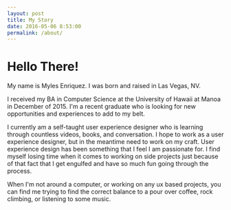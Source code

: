 ```yaml
---
layout: post
title: My Story
date: 2016-05-06 8:53:00
permalink: /about/
---
```


# Hello There!

My name is Myles Enriquez. I was born and raised in Las Vegas, NV.

I received my BA in Computer Science at the University of Hawaii at Manoa in December of 2015. I'm a recent graduate who is looking for new opportunities and experiences to add to my belt.

I currently am a self-taught user experience designer who is learning through countless videos, books, and conversation. I hope to work as a user experience designer, but in the meantime need to work on my craft. User experience design has been something that I feel I am passionate for. I find myself losing time when it comes to working on side projects just because of that fact that I get engulfed and have so much fun going through the process.

When I'm not around a computer, or working on any ux based projects, you can find me trying to find the correct balance to a pour over coffee, rock climbing, or listening to some music.
